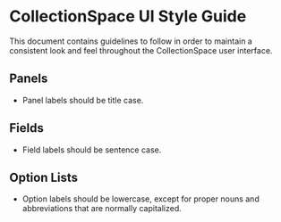 # CollectionSpace UI Style Guide

This document contains guidelines to follow in order to maintain a consistent look and feel throughout the CollectionSpace user interface.

## Panels

- Panel labels should be title case.

## Fields

- Field labels should be sentence case.

## Option Lists

- Option labels should be lowercase, except for proper nouns and abbreviations that are normally capitalized.
